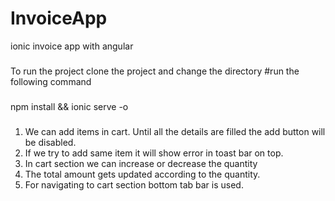# InvoiceApp
ionic invoice app with angular

###
To run the project clone the project and change the directory 
#run the following command
###
npm install && ionic serve -o
###
1. We can add items in cart. Until all the details are filled the add button will be disabled.
2. If we try to add same item it will show error in toast bar on top.
3. In cart section we can increase or decrease the quantity
4. The total amount gets updated according to the quantity.
5. For navigating to cart section bottom tab bar is used.
